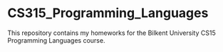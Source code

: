 # CS315_Programming_Languages
This repository contains my homeworks for the Bilkent University CS15 Programming Languages course.
